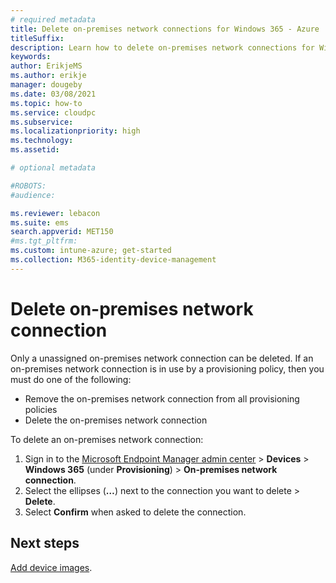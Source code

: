 ```yaml
---
# required metadata
title: Delete on-premises network connections for Windows 365 - Azure | Microsoft Docs
titleSuffix:
description: Learn how to delete on-premises network connections for Windows 365.
keywords:
author: ErikjeMS  
ms.author: erikje
manager: dougeby
ms.date: 03/08/2021
ms.topic: how-to
ms.service: cloudpc
ms.subservice:
ms.localizationpriority: high
ms.technology:
ms.assetid: 

# optional metadata

#ROBOTS:
#audience:

ms.reviewer: lebacon
ms.suite: ems
search.appverid: MET150
#ms.tgt_pltfrm:
ms.custom: intune-azure; get-started
ms.collection: M365-identity-device-management
---
```


# Delete on-premises network connection

Only a unassigned on-premises network connection can be deleted. If an on-premises network connection is in use by a provisioning policy, then you must do one of the following:

- Remove the on-premises network connection from all provisioning policies
- Delete the on-premises network connection

To delete an on-premises network connection:
1. Sign in to the [Microsoft Endpoint Manager admin center](https://admin.microsoft.com/) > **Devices** > **Windows 365** (under **Provisioning**) > **On-premises network connection**.
2. Select the ellipses (**…**) next to the connection you want to delete > **Delete**.
3. Select **Confirm** when asked to delete the connection.

<!-- ########################## -->
## Next steps

[Add device images](add-device-images.md).
